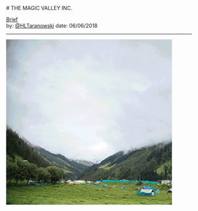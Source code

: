 <link rel="stylesheet" type="text/css" href="../../assets/style.css">
# THE MAGIC VALLEY INC.

[comment]: <> (Add/Remove information below as you want)
[comment]: <> (Markdown cheatsheet: https://github.com/adam-p/markdown-here/wiki/Markdown-Cheatsheet)
[Brief](Brief.md)  
by:  [@HLTaranowski](https://twitter.com/HLTaranowski)
date: 06/06/2018

---
[comment]: <> (Add your content here)

![](Magic-Valley.gif)